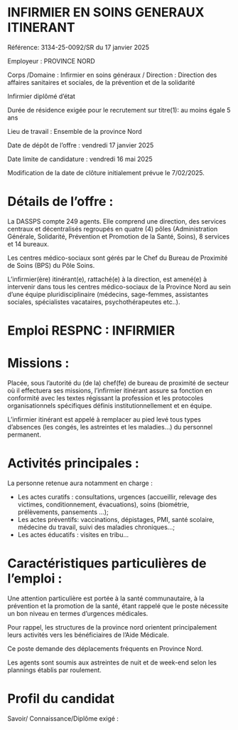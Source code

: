 # INFIRMIER EN SOINS GENERAUX ITINERANT

Référence: 3134-25-0092/SR du 17 janvier 2025

Employeur : PROVINCE NORD

Corps /Domaine : Infirmier en soins généraux / Direction : Direction des affaires sanitaires et sociales, de la prévention et de la solidarité

Infirmier diplômé d’état

Durée de résidence exigée pour le recrutement sur titre(1): au moins égale 5 ans

Lieu de travail : Ensemble de la province Nord

Date de dépôt de l’offre : vendredi 17 janvier 2025

Date limite de candidature : vendredi 16 mai 2025

Modification de la date de clôture initialement prévue le 7/02/2025.

# Détails de l’offre :

La DASSPS compte 249 agents. Elle comprend une direction, des services centraux et décentralisés regroupés en quatre (4) pôles (Administration Générale, Solidarité, Prévention et Promotion de la Santé, Soins), 8 services et 14 bureaux.

Les centres médico-sociaux sont gérés par le Chef du Bureau de Proximité de Soins (BPS) du Pôle Soins.

L’infirmier(ère) itinérant(e), rattaché(e) à la direction, est amené(e) à intervenir dans tous les centres médico-sociaux de la Province Nord au sein d’une équipe pluridisciplinaire (médecins, sage-femmes, assistantes sociales, spécialistes vacataires, psychothérapeutes etc..).

# Emploi RESPNC : INFIRMIER

# Missions :

Placée, sous l’autorité du (de la) chef(fe) de bureau de proximité de secteur où il effectuera ses missions, l’infirmier itinérant assure sa fonction en conformité avec les textes régissant la profession et les protocoles organisationnels spécifiques définis institutionnellement et en équipe.

L’infirmier itinérant est appelé à remplacer au pied levé tous types d’absences (les congés, les astreintes et les maladies…) du personnel permanent.

# Activités principales :

La personne retenue aura notamment en charge :

- Les actes curatifs : consultations, urgences (accueillir, relevage des victimes, conditionnement, évacuations), soins (biométrie, prélèvements, pansements ...);
- Les actes préventifs: vaccinations, dépistages, PMI, santé scolaire, médecine du travail, suivi des maladies chroniques...;
- Les actes éducatifs : visites en tribu…

# Caractéristiques particulières de l’emploi :

Une attention particulière est portée à la santé communautaire, à la prévention et la promotion de la santé, étant rappelé que le poste nécessite un bon niveau en termes d’urgences médicales.

Pour rappel, les structures de la province nord orientent principalement leurs activités vers les bénéficiaires de l’Aide Médicale.

Ce poste demande des déplacements fréquents en Province Nord.

Les agents sont soumis aux astreintes de nuit et de week-end selon les plannings établis par roulement.

# Profil du candidat

Savoir/ Connaissance/Diplôme exigé :